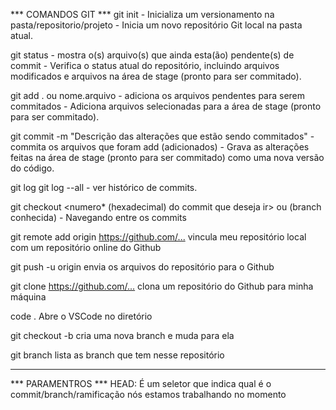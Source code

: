 *** COMANDOS GIT ***
git init
    - Inicializa um versionamento na pasta/repositorio/projeto
    - Inicia um novo repositório Git local na pasta atual.

git status
    - mostra o(s) arquivo(s) que ainda esta(ão) pendente(s) de commit
    - Verifica o status atual do repositório, incluindo arquivos modificados e arquivos na área de stage (pronto para ser commitado).

git add . ou nome.arquivo
    - adiciona os arquivos pendentes para serem commitados
    - Adiciona arquivos selecionadas para a área de stage (pronto para ser commitado).

git commit -m "Descrição das alterações que estão sendo commitados"
    - commita os arquivos que foram add (adicionados)
    - Grava as alterações feitas na área de stage (pronto para ser commitado) como uma nova versão do código.

git log
git log --all
    - ver histórico de commits.

git checkout <numero* (hexadecimal) do commit que deseja ir> ou <master> (branch conhecida)
    - Navegando entre os commits

git remote add origin <https://github.com/...>
    vincula meu repositório local com um repositório online do Github

git push -u origin <branch>
    envia os arquivos do repositório para o Github

git clone <https://github.com/...>
    clona um repositório do Github para minha máquina

code .
    Abre o VSCode no diretório

git checkout -b <nome da branch>
    cria uma nova branch e muda para ela

git branch
    lista as branch que tem nesse repositório

-----------------------------------------------------------------------------------------------------
*** PARAMENTROS ***
HEAD: É um seletor que indica qual é o commit/branch/ramificação nós estamos trabalhando no momento
